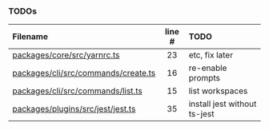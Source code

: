 ### TODOs

| Filename                                                                       | line # | TODO                         |
| :----------------------------------------------------------------------------- | :----: | :--------------------------- |
| [packages/core/src/yarnrc.ts](packages/core/src/yarnrc.ts#L23)                 |   23   | etc, fix later               |
| [packages/cli/src/commands/create.ts](packages/cli/src/commands/create.ts#L16) |   16   | re-enable prompts            |
| [packages/cli/src/commands/list.ts](packages/cli/src/commands/list.ts#L15)     |   15   | list workspaces              |
| [packages/plugins/src/jest/jest.ts](packages/plugins/src/jest/jest.ts#L35)     |   35   | install jest without ts-jest |
